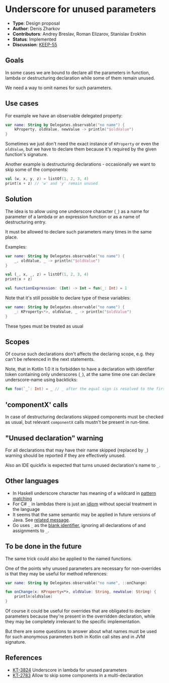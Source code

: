 # Underscore for unused parameters

* **Type**: Design proposal
* **Author**: Denis Zharkov
* **Contributors**: Andrey Breslav, Roman Elizarov, Stanislav Erokhin
* **Status**: Implemented
* **Discussion**: [KEEP-55](https://github.com/Kotlin/KEEP/issues/55)

## Goals

In some cases we are bound to declare all the parameters in function, lambda or
destructuring declaration while some of them remain unused.

We need a way to omit names for such parameters.

## Use cases

For example we have an observable delegated property:
``` kotlin
var name: String by Delegates.observable("no name") {
    kProperty, oldValue, newValue -> println("$oldValue")
}
```

Sometimes we just don't need the exact instance of `KProperty` or even the `oldValue`,
but we have to declare them because it's required by the given function's signature.

Another example is destructuring declarations - occasionally we want to skip some
of the components:
``` kotlin
val (w, x, y, z) = listOf(1, 2, 3, 4)
print(x + z) // 'w' and 'y' remain unused
```

## Solution

The idea is to allow using one underscore character (`_`) as a name for parameter
of a lambda or an expression function or as a name of destructuring entry.

It must be allowed to declare such parameters many times in the same place.

Examples:
``` kotlin
var name: String by Delegates.observable("no name") {
    _, oldValue, _ -> println("$oldValue")
}

val (_, x, _, z) = listOf(1, 2, 3, 4)
print(x + z)

val functionExpression: (Int) -> Int = fun(_: Int) = 1
```

Note that it's still possible to declare type of these variables:
``` kotlin
var name: String by Delegates.observable("no name") {
    _: KProperty<*>, oldValue, _ -> println("$oldValue")
}
```
These types must be treated as usual

## Scopes

Of course such declarations don't affects the declaring scope, e.g. they can't
be referenced in the next statements.

Note, that in Kotlin 1.0 it is forbidden to have a declaration with identifier token containing
only underscores (`_`), at the same time one can declare underscore-name using backticks:
``` kotlin
fun foo(`_`: Int) = _ // _ after the equal sign is resolved to the first parameter of 'foo'
```

## 'componentX' calls

In case of destructuring declarations skipped components must be checked as usual,
but relevant `componentX` calls mustn't be present in run-time.

## "Unused declaration" warning
For all declarations that may have their name skipped (replaced by `_`) warning
should be reported if they are effectively unused.

Also an IDE quickfix is expected that turns unused declaration's name to `_`.

## Other languages
- In Haskell underscore character has meaning of a wildcard in [pattern matching](https://en.wikibooks.org/wiki/Haskell/Pattern_matching)
- For C# `_` in lambdas there is just an [idiom](https://charlieflowers.wordpress.com/2009/04/02/nice-c-idiom-for-parameterless-lambdas/)
 without special treatment in the language
- It seems that the same semantic may be applied in future versions of Java.
See [related message](http://mail.openjdk.java.net/pipermail/lambda-dev/2013-July/010670.html).
- Go uses `_` as the [blank identifier](https://golang.org/ref/spec#Blank_identifier), ignoring all declarations of and assignments to `_`.

## To be done in the future
The same trick could also be applied to the named functions.

One of the points why unused parameters are necessary for non-overrides is
that they may be useful for method references:
``` kotlin
var name: String by Delegates.observable("no name", ::onChange)

fun onChange(x: KProperty<*>, oldValue: String, newValue: String) {
    println(oldValue)
}
```

Of course it could be useful for overrides that are obligated to declare
parameters because they're present in the overridden declaration, while
they may be completely irrelevant to the specific implementation.

But there are some questions to answer about what names must be used for such
anonymous parameters both in Kotlin call sites and in JVM signature.

## References
* [KT-3824](https://youtrack.jetbrains.com/issue/KT-3824) Underscore in lambda for unused parameters
* [KT-2783](https://youtrack.jetbrains.com/issue/KT-2783) Allow to skip some components in a multi-declaration
